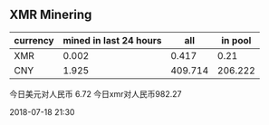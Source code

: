 ## XMR Minering

|currency|mined in last 24 hours|all|in pool|
|---|---|---|---|
|XMR|0.002|0.417|0.21|
|CNY|1.925|409.714|206.222|

今日美元对人民币 6.72	今日xmr对人民币982.27


2018-07-18 21:30